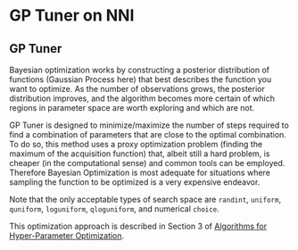 GP Tuner on NNI
===

## GP Tuner

Bayesian optimization works by constructing a posterior distribution of functions (Gaussian Process here) that best describes the function you want to optimize. As the number of observations grows, the posterior distribution improves, and the algorithm becomes more certain of which regions in parameter space are worth exploring and which are not.

GP Tuner is designed to minimize/maximize the number of steps required to find a combination of parameters that are close to the optimal combination. To do so, this method uses a proxy optimization problem (finding the maximum of the acquisition function) that, albeit still a hard problem, is cheaper (in the computational sense) and common tools can be employed. Therefore Bayesian Optimization is most adequate for situations where sampling the function to be optimized is a very expensive endeavor.

Note that the only acceptable types of search space are `randint`, `uniform`, `quniform`,  `loguniform`, `qloguniform`, and numerical `choice`.

This optimization approach is described in Section 3 of [Algorithms for Hyper-Parameter Optimization](https://papers.nips.cc/paper/4443-algorithms-for-hyper-parameter-optimization.pdf). 
